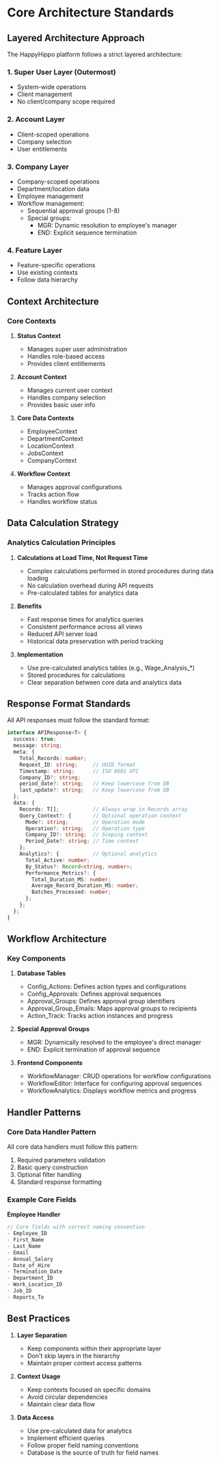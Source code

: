 # Core Architecture Standards

## Layered Architecture Approach

The HappyHippo platform follows a strict layered architecture:

### 1. Super User Layer (Outermost)
- System-wide operations
- Client management
- No client/company scope required

### 2. Account Layer
- Client-scoped operations
- Company selection
- User entitlements

### 3. Company Layer
- Company-scoped operations
- Department/location data
- Employee management
- Workflow management:
  * Sequential approval groups (1-8)
  * Special groups:
    - MGR: Dynamic resolution to employee's manager
    - END: Explicit sequence termination

### 4. Feature Layer
- Feature-specific operations
- Use existing contexts
- Follow data hierarchy

## Context Architecture

### Core Contexts

1. **Status Context**
   - Manages super user administration
   - Handles role-based access
   - Provides client entitlements

2. **Account Context**
   - Manages current user context
   - Handles company selection
   - Provides basic user info

3. **Core Data Contexts**
   - EmployeeContext
   - DepartmentContext
   - LocationContext
   - JobsContext
   - CompanyContext

4. **Workflow Context**
   - Manages approval configurations
   - Tracks action flow
   - Handles workflow status

## Data Calculation Strategy

### Analytics Calculation Principles

1. **Calculations at Load Time, Not Request Time**
   - Complex calculations performed in stored procedures during data loading
   - No calculation overhead during API requests
   - Pre-calculated tables for analytics data

2. **Benefits**
   - Fast response times for analytics queries
   - Consistent performance across all views
   - Reduced API server load
   - Historical data preservation with period tracking

3. **Implementation**
   - Use pre-calculated analytics tables (e.g., Wage_Analysis_*)
   - Stored procedures for calculations
   - Clear separation between core data and analytics data

## Response Format Standards

All API responses must follow the standard format:

```typescript
interface APIResponse<T> {
  success: true;
  message: string;
  meta: {
    Total_Records: number;
    Request_ID: string;     // UUID format
    Timestamp: string;      // ISO 8601 UTC
    Company_ID?: string;
    period_date?: string;   // Keep lowercase from DB
    last_update?: string;   // Keep lowercase from DB
  };
  data: {
    Records: T[];           // Always wrap in Records array
    Query_Context?: {       // Optional operation context
      Mode?: string;        // Operation mode
      Operation?: string;   // Operation type
      Company_ID?: string;  // Scoping context
      Period_Date?: string; // Time context
    };
    Analytics?: {           // Optional analytics
      Total_Active: number;
      By_Status?: Record<string, number>;
      Performance_Metrics?: {
        Total_Duration_MS: number;
        Average_Record_Duration_MS: number;
        Batches_Processed: number;
      };
    };
  };
}
```

## Workflow Architecture

### Key Components

1. **Database Tables**
   - Config_Actions: Defines action types and configurations
   - Config_Approvals: Defines approval sequences
   - Approval_Groups: Defines approval group identifiers
   - Approval_Group_Emails: Maps approval groups to recipients
   - Action_Track: Tracks action instances and progress

2. **Special Approval Groups**
   - MGR: Dynamically resolved to the employee's direct manager
   - END: Explicit termination of approval sequence

3. **Frontend Components**
   - WorkflowManager: CRUD operations for workflow configurations
   - WorkflowEditor: Interface for configuring approval sequences
   - WorkflowAnalytics: Displays workflow metrics and progress

## Handler Patterns

### Core Data Handler Pattern

All core data handlers must follow this pattern:
1. Required parameters validation
2. Basic query construction
3. Optional filter handling
4. Standard response formatting

### Example Core Fields

**Employee Handler**
```javascript
// Core fields with correct naming convention
- Employee_ID
- First_Name
- Last_Name
- Email
- Annual_Salary
- Date_of_Hire
- Termination_Date
- Department_ID
- Work_Location_ID
- Job_ID
- Reports_To
```

## Best Practices

1. **Layer Separation**
   - Keep components within their appropriate layer
   - Don't skip layers in the hierarchy
   - Maintain proper context access patterns

2. **Context Usage**
   - Keep contexts focused on specific domains
   - Avoid circular dependencies
   - Maintain clear data flow

3. **Data Access**
   - Use pre-calculated data for analytics
   - Implement efficient queries
   - Follow proper field naming conventions
   - Database is the source of truth for field names
